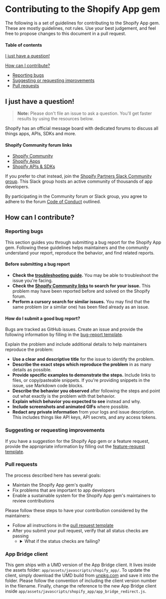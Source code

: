 # Contributing to the Shopify App gem

The following is a set of guidelines for contributing to the Shopify App gem. These are mostly guidelines, not rules. Use your best judgement, and feel free to propose changes to this document in a pull request.

#### Table of contents

[I just have a question!](#i-just-have-a-question)

[How can I contribute?](#how-can-i-contribute)
  * [Reporting bugs](#reporting-bugs)
  * [Suggesting or requesting improvements](#suggesting-or-requesting-improvements)
  * [Pull requests](#pull-requests)

## I just have a question!

> **Note:** Please don't file an issue to ask a question. You'll get faster results by using the resources below.

Shopify has an official message board with dedicated forums to discuss all things apps, APIs, SDKs and more.

#### Shopify Community forum links

* [Shopify Community](https://community.shopify.com)
* [Shopify Apps](https://community.shopify.com/c/Shopify-Apps/bd-p/shopify-apps)
* [Shopify APIs & SDKs](https://community.shopify.com/c/Shopify-APIs-SDKs/bd-p/shopify-apis-and-technology)

If you prefer to chat instead, join the [Shopify Partners Slack Community group](https://www.shopify.com/partners/community#conversation). This Slack group hosts an active community of thousands of app developers.

By participating in the Community forum or Slack group, you agree to adhere to the forum [Code of Conduct](https://community.shopify.com/c/Announcements/Code-of-Conduct/m-p/491969#M23) outlined.

## How can I contribute?

### Reporting bugs

This section guides you through submitting a bug report for the Shopify App gem. Following these guidelines helps maintainers and the community understand your report, reproduce the behavior, and find related reports.

#### Before submitting a bug report

* **Check the [troubleshooting guide](/docs/Troubleshooting.md).** You may be able to troubleshoot the issue you're facing.
* **Check the [Shopify Community links](#shopify-community-forum-links) to search for your issue.** This problem may have been reported before and solved on the Shopify forum.
* **Perform a cursory search for similar issues.** You may find that the same problem (or a similar one) has been filed already as an issue.

#### How do I submit a good bug report?

Bugs are tracked as GitHub issues. Create an issue and provide the following information by filling in the [bug-report template](/.github/ISSUE_TEMPLATE/bug-report.md).

Explain the problem and include additional details to help maintainers reproduce the problem:

* **Use a clear and descriptive title** for the issue to identify the problem.
* **Describe the exact steps which reproduce the problem** in as many details as possible.
* **Provide specific examples to demonstrate the steps.** Include links to files, or copy/pasteable snippets. If you're providing snippets in the issue, use Markdown code blocks.
* **Describe the behavior you observed** after following the steps and point out what exactly is the problem with that behavior.
* **Explain which behavior you expected to see** instead and why.
* **Include screenshots and animated GIFs** where possible.
* **Redact any private information** from your logs and issue description. This includes things like API keys, API secrets, and any access tokens.

### Suggesting or requesting improvements

If you have a suggestion for the Shopify App gem or a feature request, provide the appropriate information by filling out the [feature-request template](/.github/ISSUE_TEMPLATE/feature-request.md).

### Pull requests

The process described here has several goals:

* Maintain the Shopify App gem's quality
* Fix problems that are important to app developers
* Enable a sustainable system for the Shopify App gem's maintainers to review contributions

Please follow these steps to have your contribution considered by the maintainers:

* Follow all instructions in the [pull request template](/.github/PULL_REQUEST_TEMPLATE.md)
* After you submit your pull request, verify that all status checks are passing
  * <details>
      <summary>What if the status checks are failing?</summary>

      While the prerequisites above must be satisfied prior to having your pull request reviewed, the reviewer(s) may ask you to complete additional design work, tests, or other changes before your pull request can be ultimately accepted.
    </details>
    
### App Bridge client

This gem ships with a UMD version of the App Bridge client. It lives inside the assets folder: `app/assets/javascripts/shopify_app/`. To update the client, simply download the UMD build from [unpkg.com](https://unpkg.com/@shopify/app-bridge) and save it into the folder.
Please follow the convention of including the client version number in the filename. Finally, change the reference to the new App Bridge client inside `app/assets/javascripts/shopify_app/app_bridge_redirect.js`.
